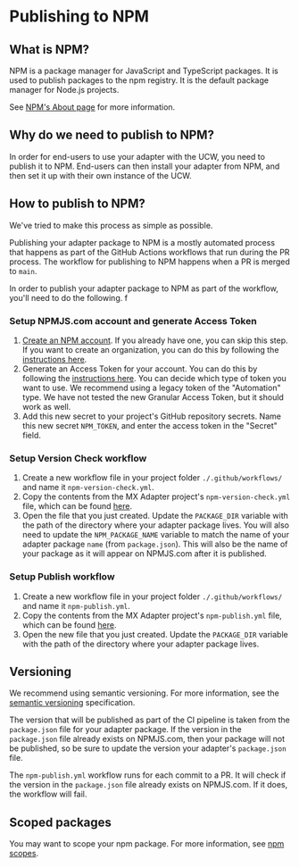 # Publishing to NPM

## What is NPM?

NPM is a package manager for JavaScript and TypeScript packages. It is used to publish packages to the npm registry. It is the default package manager for Node.js projects.

See [NPM's About page](https://www.npmjs.com/about) for more information.

## Why do we need to publish to NPM?

In order for end-users to use your adapter with the UCW, you need to publish it to NPM. End-users can then install your adapter from NPM, and then set it up with their own instance of the UCW.

## How to publish to NPM?

We've tried to make this process as simple as possible. 

Publishing your adapter package to NPM is a mostly automated process that happens as part of the GitHub Actions workflows that run during the PR process. The workflow for publishing to NPM happens when a PR is merged to `main`.

In order to publish your adapter package to NPM as part of the workflow, you'll need to do the following.
f
### Setup NPMJS.com account and generate Access Token

1. [Create an NPM account](https://docs.npmjs.com/creating-a-new-npm-user-account). If you already have one, you can skip this step. If you want to create an organization, you can do this by following the [instructions here](https://docs.npmjs.com/creating-an-organization).
1. Generate an Access Token for your account. You can do this by following the [instructions here](https://docs.npmjs.com/about-access-tokens). You can decide which type of token you want to use. We recommend using a legacy token of the "Automation" type. We have not tested the new Granular Access Token, but it should work as well.
1. Add this new secret to your project's GitHub repository secrets. Name this new secret `NPM_TOKEN`, and enter the access token in the "Secret" field. 

### Setup Version Check workflow

1. Create a new workflow file in your project folder `./.github/workflows/` and name it `npm-version-check.yml`.
1. Copy the contents from the MX Adapter project's `npm-version-check.yml` file, which can be found [here](https://github.com/Universal-Connect-Project/ucw-adapter-mx/blob/main/.github/workflows/npm-version-check.yml).
1. Open the file that you just created. Update the `PACKAGE_DIR` variable with the path of the directory where your adapter package lives. You will also need to update the `NPM_PACKAGE_NAME` variable to match the name of your adapter package `name` (from `package.json`). This will also be the name of your package as it will appear on NPMJS.com after it is published.

### Setup Publish workflow

1. Create a new workflow file in your project folder `./.github/workflows/` and name it `npm-publish.yml`.
1. Copy the contents from the MX Adapter project's `npm-publish.yml` file, which can be found [here](https://github.com/Universal-Connect-Project/ucw-adapter-mx/blob/main/.github/workflows/npm-publish.yml).
1. Open the new file that you just created. Update the `PACKAGE_DIR` variable with the path of the directory where your adapter package lives.

## Versioning

We recommend using semantic versioning. For more information, see the [semantic versioning](https://semver.org/) specification.

The version that will be published as part of the CI pipeline is taken from the `package.json` file for your adapter package. If the version in the `package.json` file already exists on NPMJS.com, then your package will not be published, so be sure to update the version your adapter's `package.json` file.

The `npm-publish.yml` workflow runs for each commit to a PR. It will check if the version in the `package.json` file already exists on NPMJS.com. If it does, the workflow will fail.

## Scoped packages

You may want to scope your npm package. For more information, see [npm scopes](https://docs.npmjs.com/cli/using-npm/scope).
